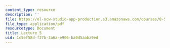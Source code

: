 ```yaml
---
content_type: resource
description: ''
file: https://ol-ocw-studio-app-production.s3.amazonaws.com/courses/8-592j-statistical-physics-in-biology-spring-2011/1c5ef58df27b3a6ae906ba0d5aaba9ed_MIT8_592JS11_lec5.pdf
file_type: application/pdf
resourcetype: Document
title: Lecture 5
uid: 1c5ef58d-f27b-3a6a-e906-ba0d5aaba9ed
---
```

